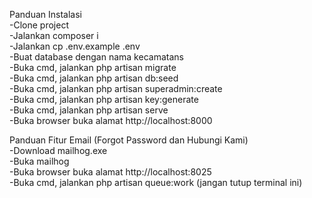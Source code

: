 Panduan Instalasi<br> 
-Clone project<br>
-Jalankan composer i<br>
-Jalankan cp .env.example .env<br>
-Buat database dengan nama kecamatans<br>
-Buka cmd, jalankan php artisan migrate<br>
-Buka cmd, jalankan php artisan db:seed<br>
-Buka cmd, jalankan php artisan superadmin:create<br>
-Buka cmd, jalankan php artisan key:generate<br>
-Buka cmd, jalankan php artisan serve<br>
-Buka browser buka alamat http://localhost:8000<br>

Panduan Fitur Email (Forgot Password dan Hubungi Kami)<br> 
-Download mailhog.exe <br>
-Buka mailhog <br>
-Buka browser buka alamat http://localhost:8025 <br>
-Buka cmd, jalankan php artisan queue:work (jangan tutup terminal ini) <br>
